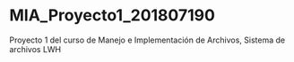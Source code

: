 # MIA_Proyecto1_201807190
Proyecto 1 del curso de Manejo e Implementación de Archivos, Sistema de archivos LWH
